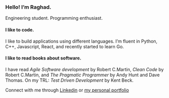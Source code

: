 ### Hello! I’m Raghad.

Engineering student. Programming enthusiast.
#### I like to code.
I like to build applications using different languages. I’m fluent in Python, C++, Javascript, React, and recently started to learn Go.

#### I like to read books about software.
I have read *Agile Software development* by Robert C.Martin, *Clean Code* by Robert C.Martin, and *The Pragmatic Programmer* by Andy Hunt and Dave Thomas. On my TRL: *Test Driven Development* by Kent Beck. 

Connect with me through [Linkedin](https://www.linkedin.com/in/raghadasfour/) or [my personal portfolio](https://raghadasfour.com/)
